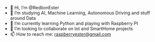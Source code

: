 - 👋 Hi, I’m @RedlionEster
- 👀 I’m studying AI, Machine Learning, Autonomous Driving and stuff around Data
- 🌱 I’m currently learning Python and playing with Raspberry PI
- 💞️ I’m looking to collaborate on Iot and SmartHome projects
- 📫 How to reach me: raspberryester@gmail.com

<!---
RedlionEster/RedlionEster is a ✨ special ✨ repository because its `README.md` (this file) appears on your GitHub profile.
You can click the Preview link to take a look at your changes.
--->
